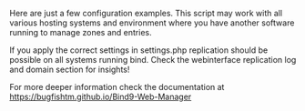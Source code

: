 Here are just a few configuration examples.
This script may work with all various hosting systems and environment where you have another software running to manage zones and entries.

If you apply the correct settings in settings.php replication should be possible on all systems running bind. Check the webinterface replication log and domain section for insights!

For more deeper information check the documentation at  
https://bugfishtm.github.io/Bind9-Web-Manager 